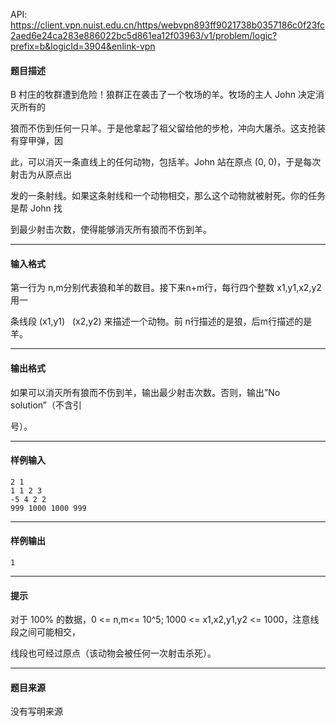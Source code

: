API: https://client.vpn.nuist.edu.cn/https/webvpn893ff9021738b0357186c0f23fc2aed6e24ca283e886022bc5d861ea12f03963/v1/problem/logic?prefix=b&logicId=3904&enlink-vpn

#### 题目描述

B 村庄的牧群遭到危险！狼群正在袭击了一个牧场的羊。牧场的主人 John 决定消灭所有的

狼而不伤到任何一只羊。于是他拿起了祖父留给他的步枪，冲向大屠杀。这支抢装有穿甲弹，因

此，可以消灭一条直线上的任何动物，包括羊。John 站在原点 (0, 0)，于是每次射击为从原点出

发的一条射线。如果这条射线和一个动物相交，那么这个动物就被射死。你的任务是帮 John 找

到最少射击次数，使得能够消灭所有狼而不伤到羊。

---

#### 输入格式

第一行为 n,m分别代表狼和羊的数目。接下来n+m行，每行四个整数 x1,y1,x2,y2 用一

条线段 (x1,y1)   (x2,y2) 来描述一个动物。前 n行描述的是狼，后m行描述的是羊。

---

#### 输出格式

如果可以消灭所有狼而不伤到羊，输出最少射击次数。否则，输出”No solution”（不含引

号）。

---

#### 样例输入
```
2 1
1 1 2 3
-5 4 2 2
999 1000 1000 999
```

---

#### 样例输出
```
1
```

---

#### 提示

对于 100% 的数据，0 <= n,m<= 10^5; 1000 <= x1,x2,y1,y2 <= 1000，注意线段之间可能相交，

线段也可经过原点（该动物会被任何一次射击杀死）。

---

#### 题目来源

没有写明来源
